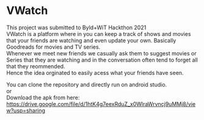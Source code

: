 # VWatch
This project was submitted to Byld+WiT Hackthon 2021 <br>
VWatch is a platform where in you can keep a track of shows and movies that your friends are watching and even update your own. Basically Goodreads for movies and TV series.<br>
Whenever we meet new friends we casually ask them to suggest movies or Series that they are watching and in the conversation often tend to forget all that they reommended.<br>
Hence the idea orginated to easily acess what your friends have seen.<br>

You can clone the repository and directly run on android studio. <br>
or <br>
Download the apk from here: https://drive.google.com/file/d/1htK4g7eexRduZ_x0WlraWrvncj9uMMj8/view?usp=sharing




